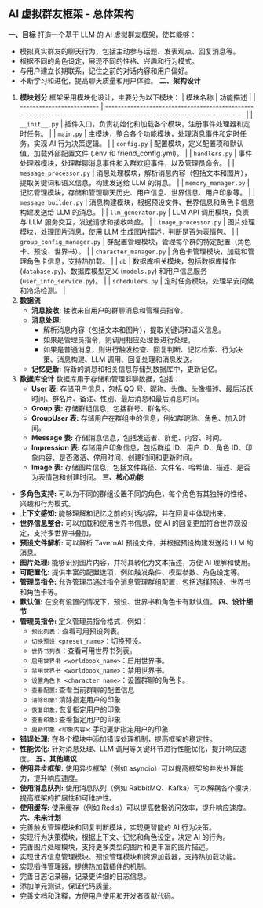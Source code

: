 ## AI 虚拟群友框架 - 总体架构
**一、目标**
打造一个基于 LLM 的 AI 虚拟群友框架，使其能够：
* 模拟真实群友的聊天行为，包括主动参与话题、发表观点、回复消息等。
* 根据不同的角色设定，展现不同的性格、兴趣和行为模式。
* 与用户建立长期联系，记住之前的对话内容和用户偏好。
* 不断学习和进化，提高聊天质量和用户体验。
**二、架构设计**
1. **模块划分**
   框架采用模块化设计，主要分为以下模块：
   | 模块名称                  | 功能描述                                                                                                               |
   | ------------------------- | ---------------------------------------------------------------------------------------------------------------------- |
   | `__init__.py`             | 插件入口，负责初始化和加载各个模块，注册事件处理器和定时任务。                                                         |
   | `main.py`                 | 主模块，整合各个功能模块，处理消息事件和定时任务，实现 AI 行为决策逻辑。                                               |
   | `config.py`               | 配置模块，定义配置项和默认值，加载外部配置文件 (.env 和 friend_config.yml)。                                           |
   | `handlers.py`             | 事件处理器模块，处理群聊消息事件和入群欢迎事件，以及管理员命令。                                                       |
   | `message_processor.py`    | 消息处理模块，解析消息内容（包括文本和图片），提取关键词和语义信息，构建发送给 LLM 的消息。                            |
   | `memory_manager.py`       | 记忆管理模块，存储和管理聊天历史、用户信息、世界信息、用户印象等。                                                     |
   | `message_builder.py`      | 消息构建模块，根据预设文件、世界信息和角色卡信息构建发送给 LLM 的消息。                                                |
   | `llm_generator.py`        | LLM API 调用模块，负责与 LLM 服务交互，发送请求和接收响应。                                                            |
   | `image_processor.py`      | 图片处理模块，处理图片消息，使用 LLM 生成图片描述，判断是否为表情包。                                                  |
   | `group_config_manager.py` | 群配置管理模块，管理每个群的特定配置（角色卡、预设、世界书）。                                                         |
   | `character_manager.py`    | 角色卡管理模块，加载和管理角色卡信息，支持热加载。                                                                     |
   | `db`                      | 数据库相关模块，包括数据库操作 (`database.py`)、数据库模型定义 (`models.py`) 和用户信息服务 (`user_info_service.py`)。 |
   | `schedulers.py`           | 定时任务模块，处理早安问候和冷场检测。                                                                                 |
2. **数据流**
   * **消息接收:** 接收来自用户的群聊消息和管理员指令。
   * **消息处理:**
       * 解析消息内容（包括文本和图片），提取关键词和语义信息。
       * 如果是管理员指令，则调用相应处理器进行处理。
       * 如果是普通消息，则进行触发检查、回复判断、记忆检索、行为决策、消息构建、LLM 调用、回复处理和消息发送。
   * **记忆更新:** 将新的消息和相关信息存储到数据库中，更新记忆。
3. **数据库设计**
   数据库用于存储和管理群聊数据，包括：
   * **User 表:** 存储用户信息，包括 QQ 号、昵称、头像、头像描述、最后活跃时间、群名片、备注、性别、最后消息和最后消息时间。
   * **Group 表:** 存储群组信息，包括群号、群名称。
   * **GroupUser 表:** 存储用户在群组中的信息，例如群昵称、角色、加入时间。
   * **Message 表:** 存储消息信息，包括发送者、群组、内容、时间。
   * **Impression 表:** 存储用户印象信息，包括群组 ID、用户 ID、角色 ID、印象内容、是否激活、停用时间、创建时间和更新时间。
   * **Image 表:** 存储图片信息，包括文件路径、文件名、哈希值、描述、是否为表情包和创建时间。
**三、核心功能**
* **多角色支持:** 可以为不同的群组设置不同的角色，每个角色有其独特的性格、兴趣和行为模式。
* **上下文感知:** 能够理解和记忆之前的对话内容，并在回复中体现出来。
* **世界信息整合:** 可以加载和使用世界书信息，使 AI 的回复更加符合世界观设定，支持多世界书叠加。
* **预设文件解析:** 可以解析 TavernAI 预设文件，并根据预设构建发送给 LLM 的消息。
* **图片处理:** 能够识别图片内容，并将其转化为文本描述，方便 AI 理解和使用。
* **可配置化:** 提供丰富的配置选项，例如触发条件、模型参数、角色设定等。
* **管理员指令:** 允许管理员通过指令消息管理群组配置，包括选择预设、世界书和角色卡等。
* **默认值:** 在没有设置的情况下，预设、世界书和角色卡有默认值。
**四、设计细节**
* **管理员指令:** 定义管理员指令格式，例如：
  * `预设列表`：查看可用预设列表。
  * `切换预设 <preset_name>`：切换预设。
  * `世界书列表`：查看可用世界书列表。
  * `启用世界书 <worldbook_name>`：启用世界书。
  * `禁用世界书 <worldbook_name>`：禁用世界书。
  * `设置角色卡 <character_name>`：设置群聊的角色卡。
  * `查看配置`: 查看当前群聊的配置信息
  * `清除印象`: 清除指定用户的印象
  * `恢复印象`: 恢复指定用户的印象
  * `查看印象`: 查看指定用户的印象
  * `更新印象 <印象内容>`: 手动更新指定用户的印象
* **错误处理:** 在各个模块中添加错误处理机制，提高框架的稳定性。
* **性能优化:** 针对消息处理、LLM 调用等关键环节进行性能优化，提升响应速度。
**五、其他建议**
* **使用异步框架:** 使用异步框架（例如 asyncio）可以提高框架的并发处理能力，提升响应速度。
* **使用消息队列:** 使用消息队列（例如 RabbitMQ、Kafka）可以解耦各个模块，提高框架的扩展性和可维护性。
* **使用缓存:** 使用缓存（例如 Redis）可以提高数据访问效率，提升响应速度。
**六、未来计划**
* 完善触发管理模块和回复判断模块，实现更智能的 AI 行为决策。
* 实现行为决策模块，根据上下文、记忆和角色设定，决定 AI 的行为。
* 完善图片处理模块，支持更多类型的图片和更丰富的图片描述。
* 实现世界信息管理模块、预设管理模块和资源加载器，支持热加载功能。
* 实现插件管理器，提供热加载插件的机制。
* 完善日志记录器，记录更详细的日志信息。
* 添加单元测试，保证代码质量。
* 完善文档和注释，方便用户使用和开发者贡献代码。
